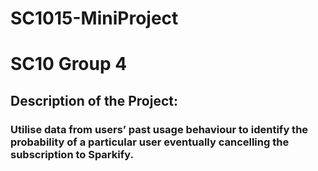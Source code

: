 # SC1015-MiniProject
# SC10 Group 4
## Description of the Project:
### Utilise data from users’ past usage behaviour to identify the probability of a particular user eventually cancelling the subscription to Sparkify. 
